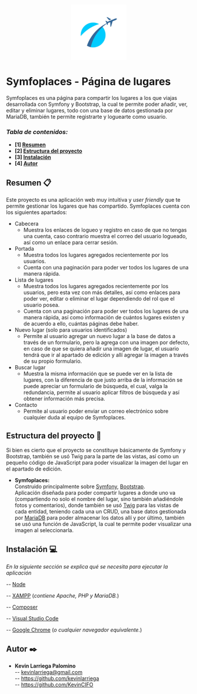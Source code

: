 <p align="center">
<img src="public/images/template/logo.jpg" width="150">
</p>

# Symfoplaces - Página de lugares

Symfoplaces es una página para compartir los lugares a los que viajas desarrollada con Symfony y Bootstrap, la cual te permite poder añadir, ver, editar y eliminar lugares, todo con una base de datos gestionada por MariaDB, también te permite registrarte y loguearte como usuario.

### _Tabla de contenidos:_
* **[1]  [Resumen](#resumen-)**
* **[2]  [Estructura del proyecto](#estructura-del-proyecto-)**
* **[3]  [Instalación](#instalación-)**
* **[4]  [Autor](#autor-)**

## Resumen 📋

Este proyecto es una aplicación web muy intuitiva y *user friendly* que te permite gestionar los lugares que has compartido. Symfoplaces cuenta con los siguientes apartados:
*   Cabecera
    * Muestra los enlaces de logueo y registro en caso de que no tengas una cuenta, caso contrario muestra el correo del usuario logueado, así como un enlace para cerrar sesión.
*   Portada
    * Muestra todos los lugares agregados recientemente por los usuarios.
    * Cuenta con una paginación para poder ver todos los lugares de una manera rápida.
*   Lista de lugares
    * Muestra todos los lugares agregados recientemente por los usuarios, pero esta vez con más detalles, así como enlaces para poder ver, editar o eliminar el lugar dependiendo del rol que el usuario posea.
    * Cuenta con una paginación para poder ver todos los lugares de una manera rápida, así como información de cuántos lugares existen y de acuerdo a ello, cuántas páginas debe haber.
*   Nuevo lugar (solo para usuarios identificados)
    * Permite al usuario agregar un nuevo lugar a la base de datos a través de un formulario, pero la agrega con una imagen por defecto, en caso de que se quiera añadir una imagen de lugar, el usuario tendrá que ir al apartado de edición y allí agregar la imagen a través de su propio formulario.
*   Buscar lugar
    * Muestra la misma información que se puede ver en la lista de lugares, con la diferencia de que justo arriba de la información se puede apreciar un formulario de búsqueda, el cual, valga la redundancia, permite al usuario aplicar filtros de búsqueda y así obtener información más precisa.
*   Contacto
    * Permite al usuario poder enviar un correo electrónico sobre cualquier duda al equipo de Symfoplaces.

## Estructura del proyecto 📐
Si bien es cierto que el proyecto se constituye básicamente de Symfony y Bootstrap, también se usó Twig para la parte de las vistas, así como un pequeño código de JavaScript para poder visualizar la imagen del lugar en el apartado de edición.

- **Symfoplaces:**  
Construido principalmente sobre [Symfony](https://symfony.com/), [Bootstrap](https://getbootstrap.com/).  
Aplicación diseñada para poder compartir lugares a donde uno va (compartiendo no solo el nombre del lugar, sino también añadiéndole fotos y comentarios), donde también se usó [Twig](https://twig.symfony.com/) para las vistas de cada entidad, teniendo cada una un CRUD, una base datos gestionada por [MariaDB](https://mariadb.org/) para poder almacenar los datos allí y por último, también se usó una función de JavaScript, la cual te permite poder visualizar una imagen al seleccionarla.

## Instalación 💻

_En la siguiente sección se explica qué se necesita para ejecutar la aplicación_   

-- [Node](https://nodejs.org/es/)

-- [XAMPP](https://www.apachefriends.org/es/index.html) (_contiene Apache, PHP y MariaDB._)

-- [Composer](https://getcomposer.org/)

-- [Visual Studio Code](https://code.visualstudio.com/)

-- [Google Chrome](https://www.google.com/intl/es_es/chrome/) (_o cualquier navegador equivalente._)   

## Autor ✒️

- **Kevin Larriega Palomino**  
--   kevinlarriega@gmail.com  
--   https://github.com/kevinlarriega  
--   https://github.com/KevinCIFO  
